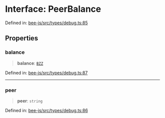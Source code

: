 # Interface: PeerBalance

Defined in: [bee-js/src/types/debug.ts:85](https://github.com/ethersphere/bee-js/blob/3abbe2b1b264d6b586511a56e93badb2236bd09d/src/types/debug.ts#L85)

## Properties

### balance

> **balance**: [`BZZ`](../classes/BZZ.md)

Defined in: [bee-js/src/types/debug.ts:87](https://github.com/ethersphere/bee-js/blob/3abbe2b1b264d6b586511a56e93badb2236bd09d/src/types/debug.ts#L87)

***

### peer

> **peer**: `string`

Defined in: [bee-js/src/types/debug.ts:86](https://github.com/ethersphere/bee-js/blob/3abbe2b1b264d6b586511a56e93badb2236bd09d/src/types/debug.ts#L86)
